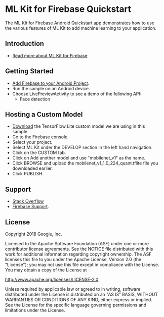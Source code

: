 ML Kit for Firebase Quickstart
==============================

The ML Kit for Firebase Android Quickstart app demonstrates how to use the
various features of ML Kit to add machine learning to your application.

Introduction
------------

- [Read more about ML Kit for Firebase](https://firebase.google.com/docs/ml-kit/)

Getting Started
---------------

- [Add Firebase to your Android Project](https://firebase.google.com/docs/android/setup).
- Run the sample on an Android device.
- Choose LivePreviewActivity to see a demo of the following API:
  - Face detection

Hosting a Custom Model
-----------
- [Download](http://download.tensorflow.org/models/mobilenet_v1_2018_02_22/mobilenet_v1_1.0_224_quant.tgz)
  the TensorFlow Lite custom model we are using in this sample.
- Go to the Firebase console.
- Select your project.
- Select ML Kit under the DEVELOP section in the left hand navigation.
- Click on the CUSTOM tab.
- Click on Add another model and use "mobilenet_v1" as the name.
- Click BROWSE and upload the mobilenet_v1_1.0_224_quant.tflite file you
  downloaded earlier.
- Click PUBLISH.

Support
-------

- [Stack Overflow](https://stackoverflow.com/questions/tagged/firebase-mlkit)
- [Firebase Support](https://firebase.google.com/support/).

License
-------

Copyright 2018 Google, Inc.

Licensed to the Apache Software Foundation (ASF) under one or more contributor
license agreements.  See the NOTICE file distributed with this work for
additional information regarding copyright ownership.  The ASF licenses this
file to you under the Apache License, Version 2.0 (the "License"); you may not
use this file except in compliance with the License.  You may obtain a copy of
the License at

  http://www.apache.org/licenses/LICENSE-2.0

Unless required by applicable law or agreed to in writing, software
distributed under the License is distributed on an "AS IS" BASIS, WITHOUT
WARRANTIES OR CONDITIONS OF ANY KIND, either express or implied.  See the
License for the specific language governing permissions and limitations under
the License.

